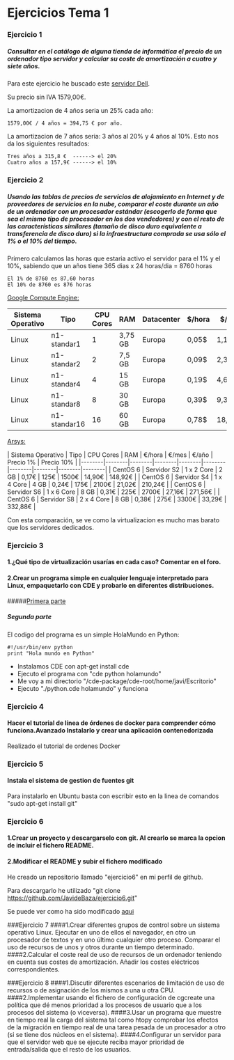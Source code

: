 # Ejercicios Tema 1

### Ejercicio 1
##### Consultar en el catálogo de alguna tienda de informática el precio de un ordenador tipo servidor y calcular su coste de amortización a cuatro y siete años.

Para este ejercicio he buscado este [servidor Dell](http://configure.euro.dell.com/dellstore/config.aspx?oc=pet110ii04&model_id=poweredge-t110-2&c=es&l=es&s=bsd&cs=esbsdt1&).

Su precio sin IVA 1579,00€. 

La amortizacion de 4 años seria un 25% cada año:

	1579,00€ / 4 años = 394,75 € por año. 

La amortizacion de 7 años seria: 3 años al 20% y 4 años al 10%. Esto nos da los siguientes resultados:

	Tres años a 315,8 €  ------> el 20%
    Cuatro años a 157,9€ ------> el 10%


### Ejercicio 2
##### Usando las tablas de precios de servicios de alojamiento en Internet y de proveedores de servicios en la nube, comparar el coste durante un año de un ordenador con un procesador estándar (escogerlo de forma que sea el mismo tipo de procesador en los dos vendedores) y con el resto de las características similares (tamaño de disco duro equivalente a transferencia de disco duro) si la infraestructura comprada se usa sólo el 1% o el 10% del tiempo.

Primero calculamos las horas que estaria activo el servidor para el 1% y el 10%, sabiendo que un años tiene 365 dias x 24 horas/dia = 8760 horas

	El 1% de 8760 es 87,60 horas
    El 10% de 8760 es 876 horas

[Google Compute Engine:](https://cloud.google.com/products/calculator/)

| Sistema Operativo | Tipo | CPU Cores | RAM | Datacenter | $/hora | $/dia | $/mes | $/año | Precio 1% | Precio 10% |
|--------|--------|--------|--------|--------|--------|--------|--------|--------|--------|--------|
| Linux | n1-standar1 | 1 | 3,75 GB | Europa | 0,05$ | 1,16$ | 34,87$ | 418,44$  |  4,38$ | 43,80$ |
| Linux | n1-standar2 | 2 | 7,5 GB | Europa | 0,09$ | 2,33$ | 69,75$ | 837$  |  7,88$ | 78,84$ |
| Linux | n1-standar4 | 4 | 15 GB | Europa | 0,19$ | 4,65$ | 139,49$ |  1673,88$ | 16,64$  | 116,44$ |
| Linux | n1-standar8 | 8 | 30 GB | Europa | 0,39$ | 9,30$ | 278,98$ | 3347,76$  | 34,16$  | 341,64$ |
| Linux | n1-standar16 | 16 | 60 GB | Europa | 0,78$ | 18,60$ | 557,96$ | 6695,52$  | 68,32$  | 683,28$ |


[Arsys:](www.arsys.es/servidores/dedicados)

| Sistema Operativo | Tipo | CPU Cores | RAM | €/hora | €/mes | €/año | Precio 1% | Precio 10% |
|--------|--------|--------|--------|--------|--------|--------|--------|--------|--------|
| CentOS 6 | Servidor S2 | 1 x 2 Core | 2 GB | 0,17€ | 125€ | 1500€ |  14,90€ | 148,92€ |
| CentOS 6 | Servidor S4 | 1 x 4 Core | 4 GB | 0,24€ | 175€ | 2100€ |  21,02€ | 210,24€ |
| CentOS 6 | Servidor S6 | 1 x 6 Core | 8 GB | 0,31€ | 225€ | 2700€ | 27,16€  | 271,56€ |
| CentOS 6 | Servidor S8 | 2 x 4 Core | 8 GB | 0,38€ | 275€ | 3300€ | 33,29€  | 332,88€ |

Con esta comparación, se ve como la virtualizacion es mucho mas barato que los servidores dedicados.

### Ejercicio 3
#### 1.¿Qué tipo de virtualización usarías en cada caso? Comentar en el foro.
#### 2.Crear un programa simple en cualquier lenguaje interpretado para Linux, empaquetarlo con CDE y probarlo en diferentes distribuciones.

#####[Primera parte](https://github.com/JJ/GII-2014/issues/71)

##### Segunda parte

El codigo del programa es un simple HolaMundo en Python:

```
#!/usr/bin/env python
print "Hola mundo en Python"
```

- Instalamos CDE con apt-get install cde
- Ejecuto el programa con "cde python holamundo"
- Me voy a mi directorio "/cde-package/cde-root/home/javi/Escritorio"
- Ejecuto "./python.cde holamundo" y funciona

### Ejercicio 4
#### Hacer el tutorial de línea de órdenes de docker para comprender cómo funciona.Avanzado Instalarlo y crear una aplicación contenedorizada

Realizado el tutorial de ordenes Docker

### Ejercicio 5
#### Instala el sistema de gestion de fuentes git
Para instalarlo en Ubuntu basta con escribir esto en la linea de comandos "sudo apt-get install git"

### Ejercicio 6
#### 1.Crear un proyecto y descargarselo con git. Al crearlo se marca la opcion de incluir el fichero README.
#### 2.Modificar el README y subir el fichero modificado
He creado un repositorio llamado "ejercicio6" en mi perfil de github.

Para descargarlo he utilizado "git clone https://github.com/JavideBaza/ejercicio6.git"

Se puede ver como ha sido modificado [aqui](https://github.com/JavideBaza/ejercicio6/blob/master/README.md)

###Ejercicio 7
####1.Crear diferentes grupos de control sobre un sistema operativo Linux. Ejecutar en uno de ellos el navegador, en otro un procesador de textos y en uno último cualquier otro proceso. Comparar el uso de recursos de unos y otros durante un tiempo determinado.
####2.Calcular el coste real de uso de recursos de un ordenador teniendo en cuenta sus costes de amortización. Añadir los costes eléctricos correspondientes. 

###Ejercicio 8
####1.Discutir diferentes escenarios de limitación de uso de recursos o de asignación de los mismos a una u otra CPU.
####2.Implementar usando el fichero de configuración de cgcreate una política que dé menos prioridad a los procesos de usuario que a los procesos del sistema (o viceversa).
####3.Usar un programa que muestre en tiempo real la carga del sistema tal como htopy comprobar los efectos de la migración en tiempo real de una tarea pesada de un procesador a otro (si se tiene dos núcleos en el sistema).
####4.Configurar un servidor para que el servidor web que se ejecute reciba mayor prioridad de entrada/salida que el resto de los usuarios.




